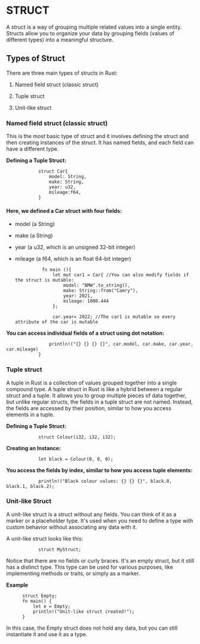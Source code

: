 # STRUCT
A struct is a way of grouping multiple related values into a single entity. Structs allow you to organize your data by grouping fields (values of different types) into a meaningful structure.

## Types of Struct

There are three main types of structs in Rust:

1. Named field struct (classic struct)

2. Tuple struct

3. Unit-like struct

### Named field struct (classic struct)
  
This is the most basic type of struct and it involves defining the struct and then creating instances of the struct. It has named fields, and each field can have a different type. 

**Defining a Tuple Struct:**

                struct Car{
                    model: String,
                    make: String,
                    year: u32,
                    mileage:f64,
                }

#### Here, we defined a Car struct with four fields:

- model (a String)
- make (a String)
- year (a u32, which is an unsigned 32-bit integer)         
- mileage (a f64, which is an float 64-bit integer)

                fn main (){
                    let mut car1 = Car{ //You can also modify fields if the struct is mutable:
                        model: "BMW".to_string(),
                        make: String::from("Camry"),
                        year: 2021,
                        mileage: 1000.444
                    };
                
                    car.year= 2022; //The car1 is mutable so every attribute of the car is mutable

**You can access individual fields of a struct using dot notation:**

                    println!("{} {} {} {}", car.model, car.make, car.year, car.mileage)
                }

### Tuple struct

A tuple in Rust is a collection of values grouped together into a single compound type. A tuple struct in Rust is like a hybrid between a regular struct and a tuple. It allows you to group multiple pieces of data together, but unlike regular structs, the fields in a tuple struct are not named. Instead, the fields are accessed by their position, similar to how you access elements in a tuple.

**Defining a Tuple Struct:**

                struct Colour(i32, i32, i32);

**Creating an Instance:**

                let black = Colour(0, 0, 0);

**You access the fields by index, similar to how you access tuple elements:**

                println!("Black colour values: {} {} {}", black.0, black.1, black.2);

### Unit-like Struct
A unit-like struct is a struct without any fields. You can think of it as a marker or a placeholder type.  It's used when you need to define a type with custom behavior without associating any data with it.

A unit-like struct looks like this:

				struct MyStruct;

Notice that there are no fields or curly braces. It's an empty struct, but it still has a distinct type. This type can be used for various purposes, like implementing methods or traits, or simply as a marker.

**Example**

          struct Empty;
          fn main() {
              let e = Empty;
              println!("Unit-like struct created!");
          }

In this case, the Empty struct does not hold any data, but you can still instantiate it and use it as a type.

